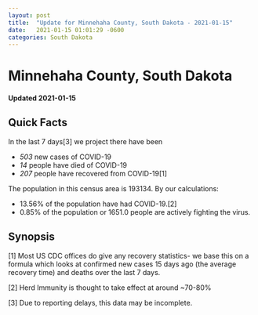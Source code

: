 ```yaml
---
layout: post
title:  "Update for Minnehaha County, South Dakota - 2021-01-15"
date:   2021-01-15 01:01:29 -0600
categories: South Dakota
---
```


# Minnehaha County, South Dakota
#### Updated 2021-01-15

## Quick Facts

In the last 7 days[3] we project there have been
- *503* new cases of COVID-19
- *14* people have died of COVID-19
- *207* people have recovered from COVID-19[1]

The population in this census area is 193134. By our calculations:
- 13.56% of the population have had COVID-19.[2]
- 0.85% of the population or 1651.0 people are actively fighting the virus.

## Synopsis




[1] Most US CDC offices do give any recovery statistics- we base this on a formula which looks at confirmed new cases
15 days ago (the average recovery time) and deaths over the last 7 days.

[2] Herd Immunity is thought to take effect at around ~70-80%

[3] Due to reporting delays, this data may be incomplete.
 
    